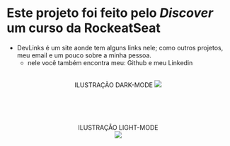 # Este projeto foi feito pelo *Discover* um curso da RockeatSeat

* DevLinks é um site aonde tem alguns links nele; como outros projetos, meu email e um pouco sobre a minha pessoa.
  * nele você também encontra meu: Github e meu Linkedin
<br><br>
<p align="center">
   ILUSTRAÇÃO DARK-MODE
  <img width="" height="" src="https://github.com/medeiroos/projetorocketseat/assets/104704902/ffc1f241-fabf-4ec6-95f7-6fc8e4bd8332">
</p>
<br>
<br><br>
<p align="center">
  ILUSTRAÇÃO LIGHT-MODE
  <br>
  <img width="" height="" src="https://github.com/medeiroos/projetorocketseat/assets/104704902/aa313adf-9b04-4c74-b4bf-fedb116e9101">
</p>

